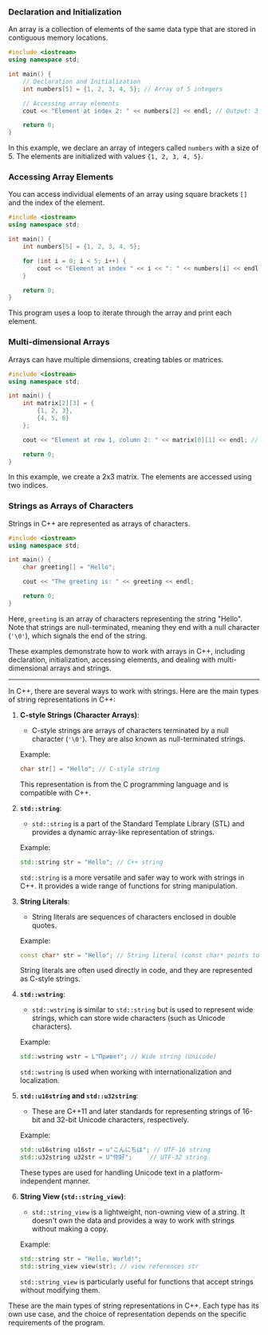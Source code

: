 
### Declaration and Initialization

An array is a collection of elements of the same data type that are stored in contiguous memory locations.

```cpp
#include <iostream>
using namespace std;

int main() {
    // Declaration and Initialization
    int numbers[5] = {1, 2, 3, 4, 5}; // Array of 5 integers

    // Accessing array elements
    cout << "Element at index 2: " << numbers[2] << endl; // Output: 3

    return 0;
}
```

In this example, we declare an array of integers called `numbers` with a size of 5. The elements are initialized with values `{1, 2, 3, 4, 5}`.

### Accessing Array Elements

You can access individual elements of an array using square brackets `[]` and the index of the element.

```cpp
#include <iostream>
using namespace std;

int main() {
    int numbers[5] = {1, 2, 3, 4, 5};

    for (int i = 0; i < 5; i++) {
        cout << "Element at index " << i << ": " << numbers[i] << endl;
    }

    return 0;
}
```

This program uses a loop to iterate through the array and print each element.

### Multi-dimensional Arrays

Arrays can have multiple dimensions, creating tables or matrices.

```cpp
#include <iostream>
using namespace std;

int main() {
    int matrix[2][3] = {
        {1, 2, 3},
        {4, 5, 6}
    };

    cout << "Element at row 1, column 2: " << matrix[0][1] << endl; // Output: 2

    return 0;
}
```

In this example, we create a 2x3 matrix. The elements are accessed using two indices.

### Strings as Arrays of Characters

Strings in C++ are represented as arrays of characters.

```cpp
#include <iostream>
using namespace std;

int main() {
    char greeting[] = "Hello";

    cout << "The greeting is: " << greeting << endl;

    return 0;
}
```

Here, `greeting` is an array of characters representing the string "Hello". Note that strings are null-terminated, meaning they end with a null character (`'\0'`), which signals the end of the string.

These examples demonstrate how to work with arrays in C++, including declaration, initialization, accessing elements, and dealing with multi-dimensional arrays and strings.

--------
In C++, there are several ways to work with strings. Here are the main types of string representations in C++:

1. **C-style Strings (Character Arrays)**:

   - C-style strings are arrays of characters terminated by a null character (`'\0'`). They are also known as null-terminated strings.

   Example:
   ```cpp
   char str[] = "Hello"; // C-style string
   ```

   This representation is from the C programming language and is compatible with C++.

2. **`std::string`**:

   - `std::string` is a part of the Standard Template Library (STL) and provides a dynamic array-like representation of strings.

   Example:
   ```cpp
   std::string str = "Hello"; // C++ string
   ```

   `std::string` is a more versatile and safer way to work with strings in C++. It provides a wide range of functions for string manipulation.

3. **String Literals**:

   - String literals are sequences of characters enclosed in double quotes.

   Example:
   ```cpp
   const char* str = "Hello"; // String literal (const char* points to it)
   ```

   String literals are often used directly in code, and they are represented as C-style strings.

4. **`std::wstring`**:

   - `std::wstring` is similar to `std::string` but is used to represent wide strings, which can store wide characters (such as Unicode characters).

   Example:
   ```cpp
   std::wstring wstr = L"Привет"; // Wide string (Unicode)
   ```

   `std::wstring` is used when working with internationalization and localization.

5. **`std::u16string` and `std::u32string`**:

   - These are C++11 and later standards for representing strings of 16-bit and 32-bit Unicode characters, respectively.

   Example:
   ```cpp
   std::u16string u16str = u"こんにちは"; // UTF-16 string
   std::u32string u32str = U"你好";     // UTF-32 string
   ```

   These types are used for handling Unicode text in a platform-independent manner.

6. **String View (`std::string_view`)**:

   - `std::string_view` is a lightweight, non-owning view of a string. It doesn't own the data and provides a way to work with strings without making a copy.

   Example:
   ```cpp
   std::string str = "Hello, World!";
   std::string_view view(str); // view references str
   ```

   `std::string_view` is particularly useful for functions that accept strings without modifying them.

These are the main types of string representations in C++. Each type has its own use case, and the choice of representation depends on the specific requirements of the program.

